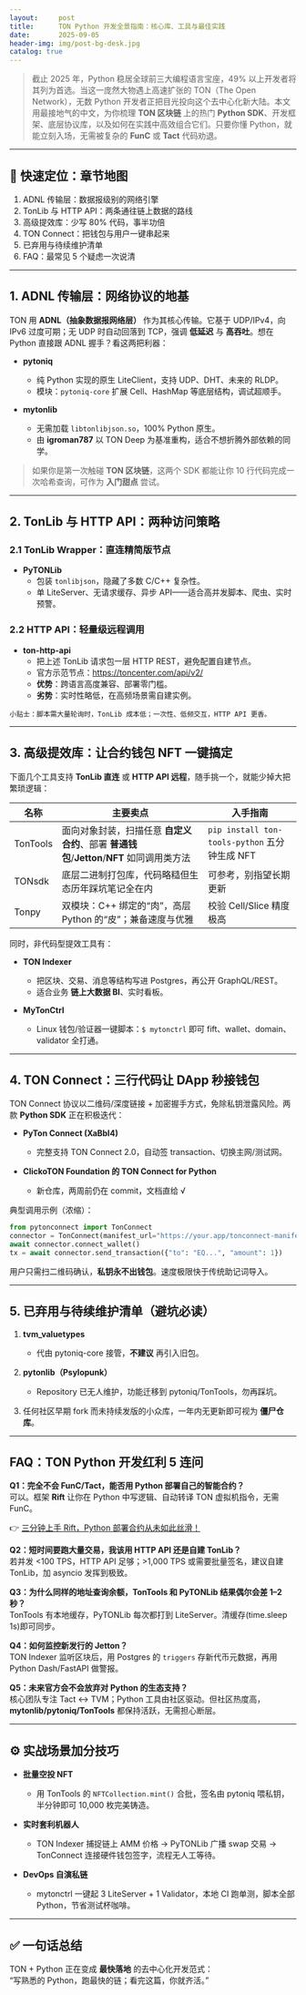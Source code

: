 ```yaml
---
layout:     post
title:      TON Python 开发全景指南：核心库、工具与最佳实践
date:       2025-09-05
header-img: img/post-bg-desk.jpg
catalog: true
---
```


> 截止 2025 年，Python 稳居全球前三大编程语言宝座，49% 以上开发者将其列为首选。当这一庞然大物遇上高速扩张的 TON（The Open Network），无数 Python 开发者正把目光投向这个去中心化新大陆。本文用最接地气的中文，为你梳理 **TON 区块链** 上的热门 **Python SDK**、开发框架、底层协议库，以及如何在实践中高效组合它们。只要你懂 Python，就能立刻入场，无需被复杂的 **FunC** 或 **Tact** 代码劝退。

---

## 🧭 快速定位：章节地图

1. ADNL 传输层：数据报级别的网络引擎  
2. TonLib 与 HTTP API：两条通往链上数据的路线  
3. 高级提效库：少写 80% 代码，事半功倍  
4. TON Connect：把钱包与用户一键串起来  
5. 已弃用与待续维护清单  
6. FAQ：最常见 5 个疑虑一次说清  

---

## 1. ADNL 传输层：网络协议的地基

TON 用 **ADNL（抽象数据报网络层）** 作为其核心传输。它基于 UDP/IPv4，向 IPv6 过度可期；无 UDP 时自动回落到 TCP，强调 **低延迟** 与 **高吞吐**。想在 Python 直接跟 ADNL 握手？看这两把利器：

- **pytoniq**  
  - 纯 Python 实现的原生 LiteClient，支持 UDP、DHT、未来的 RLDP。  
  - 模块：`pytoniq-core` 扩展 Cell、HashMap 等底层结构，调试超顺手。  

- **mytonlib**  
  - 无需加载 `libtonlibjson.so`，100% Python 原生。  
  - 由 **igroman787** 以 TON Deep 为基准重构，适合不想折腾外部依赖的同学。

> 如果你是第一次触碰 **TON 区块链**，这两个 SDK 都能让你 10 行代码完成一次哈希查询，可作为 **入门甜点** 尝试。

---

## 2. TonLib 与 HTTP API：两种访问策略

### 2.1 TonLib Wrapper：直连精简版节点

- **PyTONLib**  
  - 包装 `tonlibjson`，隐藏了多数 C/C++ 复杂性。  
  - 单 LiteServer、无请求缓存、异步 API——适合高并发脚本、爬虫、实时预警。  

### 2.2 HTTP API：轻量级远程调用

- **ton-http-api**  
  - 把上述 TonLib 请求包一层 HTTP REST，避免配置自建节点。  
  - 官方示范节点：https://toncenter.com/api/v2/  
  - **优势**：跨语言高度兼容、部署零门槛。  
  - **劣势**：实时性略低，在高频场景需自建实例。

`小贴士：脚本需大量轮询时，TonLib 成本低；一次性、低频交互，HTTP API 更香。`

---

## 3. 高级提效库：让合约钱包 NFT 一键搞定

下面几个工具支持 **TonLib 直连** 或 **HTTP API 远程**，随手挑一个，就能少掉大把繁琐逻辑：

| 名称 | 主要卖点 | 入手指南 |
|---|---|---|
| TonTools | 面向对象封装，扫描任意 **自定义合约**、部署 **普通钱包**/**Jetton**/**NFT** 如同调用类方法 | `pip install ton-tools-python` 五分钟生成 NFT |
| TONsdk | 底层二进制打包库，代码略糙但生态历年踩坑笔记全在内 | 可参考，别指望长期更新 |
| Tonpy | 双模块：C++ 绑定的“肉”，高层 Python 的“皮”；兼备速度与优雅 | 校验 Cell/Slice 精度极高 |

同时，非代码型提效工具有：

- **TON Indexer**  
  - 把区块、交易、消息等结构写进 Postgres，再公开 GraphQL/REST。  
  - 适合业务 **链上大数据 BI**、实时看板。  

- **MyTonCtrl**  
  - Linux 钱包/验证器一键脚本：`$ mytonctrl` 即可 fift、wallet、domain、validator 全打通。  

---

## 4. TON Connect：三行代码让 DApp 秒接钱包

TON Connect 协议以二维码/深度链接 + 加密握手方式，免除私钥泄露风险。两款 **Python SDK** 正在积极迭代：

- **PyTon Connect (XaBbl4)**  
  - 完整支持 TON Connect 2.0，自动签 transaction、切换主网/测试网。  

- **ClickoTON Foundation 的 TON Connect for Python**  
  - 新仓库，两周前仍在 commit，文档直给 √  

典型调用示例（浓缩）：

```python
from pytonconnect import TonConnect
connector = TonConnect(manifest_url="https://your.app/tonconnect-manifest.json")
await connector.connect_wallet()
tx = await connector.send_transaction({"to": "EQ...", "amount": 1})
```

用户只需扫二维码确认，**私钥永不出钱包**。速度极限快于传统助记词导入。

---

## 5. 已弃用与待续维护清单（避坑必读）

1. **tvm_valuetypes**  
   - 代由 pytoniq-core 接管，**不建议** 再引入旧包。  

2. **pytonlib（Psylopunk）**  
   - Repository 已无人维护，功能迁移到 pytoniq/TonTools，勿再踩坑。  

3. 任何社区早期 fork 而未持续发版的小众库，一年内无更新即可视为 **僵尸仓库**。

---

## FAQ：TON Python 开发红利 5 连问

**Q1：完全不会 FunC/Tact，能否用 Python 部署自己的智能合约？**  
可以。框架 **Rift** 让你在 Python 中写逻辑、自动转译 TON 虚拟机指令，无需 FunC。

👉 [三分钟上手 Rift，Python 部署合约从未如此丝滑！](https://okxdog.com/)

**Q2：短时间要跑大量交易，我该用 HTTP API 还是自建 TonLib？**  
若并发 <100 TPS，HTTP API 足够；>1,000 TPS 或需要批量签名，建议自建 TonLib，加 asyncio 发挥到极致。

**Q3：为什么同样的地址查询余额，TonTools 和 PyTONLib 结果偶尔会差 1–2 秒？**  
TonTools 有本地缓存，PyTONLib 每次都打到 LiteServer。清缓存(time.sleep 1s)即可同步。

**Q4：如何监控新发行的 Jetton？**  
TON Indexer 监听区块后，用 Postgres 的 `triggers` 存新代币元数据，再用 Python Dash/FastAPI 做警报。

**Q5：未来官方会不会放弃对 Python 的生态支持？**  
核心团队专注 Tact <→ TVM；Python 工具由社区驱动。但社区热度高，**mytonlib/pytoniq/TonTools** 都保持活跃，无需担心断层。

---

## ⚙️ 实战场景加分技巧

- **批量空投 NFT**  
  - 用 TonTools 的 `NFTCollection.mint()` 合批，签名由 pytoniq 喂私钥，半分钟即可 10,000 枚完美铸造。

- **实时套利机器人**  
  - TON Indexer 捕捉链上 AMM 价格 → PyTONLib 广播 swap 交易 → TonConnect 连接硬件钱包签字，流程无人工等待。

- **DevOps 自演私链**  
  - mytonctrl 一键起 3 LiteServer + 1 Validator，本地 CI 跑单测，脚本全部 Python，节省测试杯咖啡。

---

## ✅ 一句话总结

TON + Python 正在变成 **最快落地** 的去中心化开发范式：  
“写熟悉的 Python，跑最快的链；看完这篇，你就齐活。”
